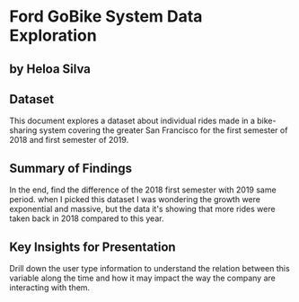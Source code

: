 # Ford GoBike System Data Exploration
## by Heloa Silva


## Dataset

This document explores a dataset about individual rides made in a bike-sharing system
covering the greater San Francisco for the first semester of 2018 and first semester of 2019.

## Summary of Findings

In the end, find the difference of the 2018 first semester with 2019 same period.
when I picked this dataset I was wondering the growth were exponential and massive,
but the data it's showing that more rides were taken back in 2018 compared to this year.

## Key Insights for Presentation

Drill down the user type information to understand the relation between this variable
along the time and how it may impact the way the company are interacting with them.